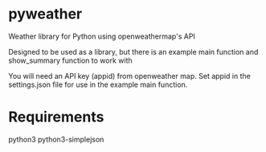 # pyweather
Weather library for Python using openweathermap's API

Designed to be used as a library, but there is an example main function and show_summary function to work with

You will need an API key (appid) from openweather map.
Set appid in the settings.json file for use in the example main function.

# Requirements
python3
python3-simplejson

